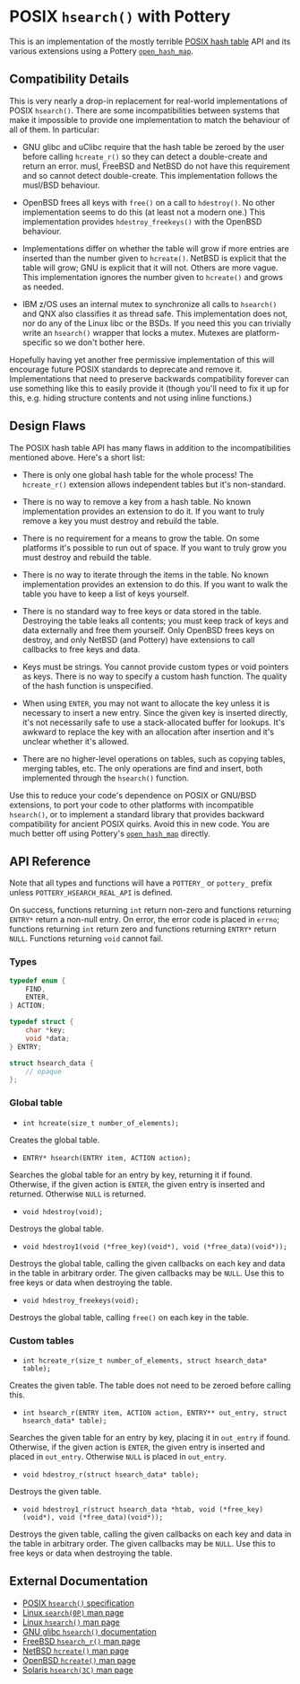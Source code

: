 # POSIX `hsearch()` with Pottery

This is an implementation of the mostly terrible [POSIX hash table](https://pubs.opengroup.org/onlinepubs/9699919799/functions/hcreate.html) API and its various extensions using a Pottery [`open_hash_map`](../../../include/pottery/open_hash_map/).

## Compatibility Details

This is very nearly a drop-in replacement for real-world implementations of POSIX `hsearch()`. There are some incompatibilities between systems that make it impossible to provide one implementation to match the behaviour of all of them. In particular:

- GNU glibc and uClibc require that the hash table be zeroed by the user before calling `hcreate_r()` so they can detect a double-create and return an error. musl, FreeBSD and NetBSD do not have this requirement and so cannot detect double-create. This implementation follows the musl/BSD behaviour.

- OpenBSD frees all keys with `free()` on a call to `hdestroy()`. No other implementation seems to do this (at least not a modern one.) This implementation provides `hdestroy_freekeys()` with the OpenBSD behaviour.

- Implementations differ on whether the table will grow if more entries are inserted than the number given to `hcreate()`. NetBSD is explicit that the table will grow; GNU is explicit that it will not. Others are more vague. This implementation ignores the number given to `hcreate()` and grows as needed.

- IBM z/OS uses an internal mutex to synchronize all calls to `hsearch()` and QNX also classifies it as thread safe. This implementation does not, nor do any of the Linux libc or the BSDs. If you need this you can trivially write an `hsearch()` wrapper that locks a mutex. Mutexes are platform-specific so we don't bother here.

Hopefully having yet another free permissive implementation of this will encourage future POSIX standards to deprecate and remove it. Implementations that need to preserve backwards compatibility forever can use something like this to easily provide it (though you'll need to fix it up for this, e.g. hiding structure contents and not using inline functions.)

## Design Flaws

The POSIX hash table API has many flaws in addition to the incompatibilities mentioned above. Here's a short list:

- There is only one global hash table for the whole process! The `hcreate_r()` extension allows independent tables but it's non-standard.

- There is no way to remove a key from a hash table. No known implementation provides an extension to do it. If you want to truly remove a key you must destroy and rebuild the table.

- There is no requirement for a means to grow the table. On some platforms it's possible to run out of space. If you want to truly grow you must destroy and rebuild the table.

- There is no way to iterate through the items in the table. No known implementation provides an extension to do this. If you want to walk the table you have to keep a list of keys yourself.

- There is no standard way to free keys or data stored in the table. Destroying the table leaks all contents; you must keep track of keys and data externally and free them yourself. Only OpenBSD frees keys on destroy, and only NetBSD (and Pottery) have extensions to call callbacks to free keys and data.

- Keys must be strings. You cannot provide custom types or void pointers as keys. There is no way to specify a custom hash function. The quality of the hash function is unspecified.

- When using `ENTER`, you may not want to allocate the key unless it is necessary to insert a new entry. Since the given key is inserted directly, it's not necessarily safe to use a stack-allocated buffer for lookups. It's awkward to replace the key with an allocation after insertion and it's unclear whether it's allowed.

- There are no higher-level operations on tables, such as copying tables, merging tables, etc. The only operations are find and insert, both implemented through the `hsearch()` function.

Use this to reduce your code's dependence on POSIX or GNU/BSD extensions, to port your code to other platforms with incompatible `hsearch()`, or to implement a standard library that provides backward compatibility for ancient POSIX quirks. Avoid this in new code. You are much better off using Pottery's [`open_hash_map`](../../../include/pottery/open_hash_map/) directly.

## API Reference

Note that all types and functions will have a `POTTERY_` or `pottery_` prefix unless `POTTERY_HSEARCH_REAL_API` is defined.

On success, functions returning `int` return non-zero and functions returning `ENTRY*` return a non-null entry. On error, the error code is placed in `errno`; functions returning `int` return zero and functions returning `ENTRY*` return `NULL`. Functions returning `void` cannot fail.

### Types

```c
typedef enum {
    FIND,
    ENTER,
} ACTION;

typedef struct {
    char *key;
    void *data;
} ENTRY;

struct hsearch_data {
    // opaque
};
```

### Global table

- `int hcreate(size_t number_of_elements);`

Creates the global table.

- `ENTRY* hsearch(ENTRY item, ACTION action);`

Searches the global table for an entry by key, returning it if found. Otherwise, if the given action is `ENTER`, the given entry is inserted and returned. Otherwise `NULL` is returned.

- `void hdestroy(void);`

Destroys the global table.

- `void hdestroy1(void (*free_key)(void*), void (*free_data)(void*));`

Destroys the global table, calling the given callbacks on each key and data in the table in arbitrary order. The given callbacks may be `NULL`. Use this to free keys or data when destroying the table.

- `void hdestroy_freekeys(void);`

Destroys the global table, calling `free()` on each key in the table.

### Custom tables

- `int hcreate_r(size_t number_of_elements, struct hsearch_data* table);`

Creates the given table. The table does not need to be zeroed before calling this.

- `int hsearch_r(ENTRY item, ACTION action, ENTRY** out_entry, struct hsearch_data* table);`

Searches the given table for an entry by key, placing it in `out_entry` if found. Otherwise, if the given action is `ENTER`, the given entry is inserted and placed in `out_entry`. Otherwise `NULL` is placed in `out_entry`.

- `void hdestroy_r(struct hsearch_data* table);`

Destroys the given table.

- `void hdestroy1_r(struct hsearch_data *htab, void (*free_key)(void*), void (*free_data)(void*));`

Destroys the given table, calling the given callbacks on each key and data in the table in arbitrary order. The given callbacks may be `NULL`. Use this to free keys or data when destroying the table.

## External Documentation

- [POSIX `hsearch()` specification](https://pubs.opengroup.org/onlinepubs/9699919799/)
- [Linux `search(0P)` man page](https://man7.org/linux/man-pages/man0/search.h.0p.html)
- [Linux `hsearch()` man page](https://linux.die.net/man/3/hsearch)
- [GNU glibc `hsearch()` documentation](https://www.gnu.org/software/libc/manual/html_node/Hash-Search-Function.html)
- [FreeBSD `hsearch_r()` man page](https://www.unix.com/man-page/freebsd/3/hsearch_r/)
- [NetBSD `hcreate()` man page](https://man.netbsd.org/hcreate.3)
- [OpenBSD `hcreate()` man page](https://man.openbsd.org/hcreate.3)
- [Solaris `hsearch(3C)` man page](https://docs.oracle.com/cd/E88353_01/html/E37843/hsearch-3c.html)
